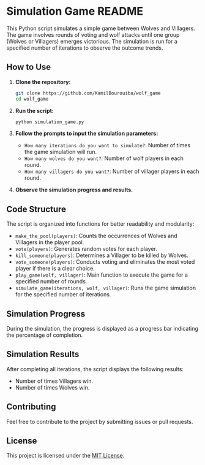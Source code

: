 # Simulation Game README

This Python script simulates a simple game between Wolves and Villagers. The game involves rounds of voting and wolf attacks until one group (Wolves or Villagers) emerges victorious. The simulation is run for a specified number of iterations to observe the outcome trends.

## How to Use

1. **Clone the repository:**

    ```bash
    git clone https://github.com/KamilBourouiba/wolf_game
    cd wolf_game
    ```

2. **Run the script:**

    ```bash
    python simulation_game.py
    ```

3. **Follow the prompts to input the simulation parameters:**

    - `How many iterations do you want to simulate?`: Number of times the game simulation will run.
    - `How many wolves do you want?`: Number of wolf players in each round.
    - `How many villagers do you want?`: Number of villager players in each round.

4. **Observe the simulation progress and results.**

## Code Structure

The script is organized into functions for better readability and modularity:

- `make_the_pool(players)`: Counts the occurrences of Wolves and Villagers in the player pool.
- `vote(players)`: Generates random votes for each player.
- `kill_someone(players)`: Determines a Villager to be killed by Wolves.
- `vote_someone(players)`: Conducts voting and eliminates the most voted player if there is a clear choice.
- `play_game(wolf, villager)`: Main function to execute the game for a specified number of rounds.
- `simulate_game(iterations, wolf, villager)`: Runs the game simulation for the specified number of iterations.

## Simulation Progress

During the simulation, the progress is displayed as a progress bar indicating the percentage of completion.

## Simulation Results

After completing all iterations, the script displays the following results:

- Number of times Villagers win.
- Number of times Wolves win.

## Contributing

Feel free to contribute to the project by submitting issues or pull requests.

## License

This project is licensed under the [MIT License](LICENSE).
